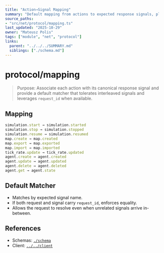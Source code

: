 ```yaml
---
title: "Action→Signal Mapping"
summary: "Default mapping from actions to expected response signals, plus a safe matcher for interleaved streams with optional request_id correlation."
source_paths:
- "src/net/protocol/mapping.ts"
last_updated: "2025-10-29"
owner: "Mateusz Polis"
tags: ["module", "net", "protocol"]
links:
  parent: "../../../SUMMARY.md"
  siblings: ["./schema.md"]
---
```


# protocol/mapping

> Purpose: Associate each action with its canonical response signal and provide a default matcher that tolerates interleaved signals and leverages `request_id` when available.

## Mapping

```ts
simulation.start → simulation.started
simulation.stop → simulation.stopped
simulation.resume → simulation.resumed
map.create → map.created
map.export → map.exported
map.import → map.imported
tick_rate.update → tick_rate.updated
agent.create → agent.created
agent.update → agent.updated
agent.delete → agent.deleted
agent.get → agent.state
```

## Default Matcher

- Matches by expected signal name.
- If both request and signal carry `request_id`, enforces equality.
- Allows the request to resolve even when unrelated signals arrive in-between.

## References

- Schemas: [`./schema`](./schema.md)
- Client: [`../../client`](../../client.md)


